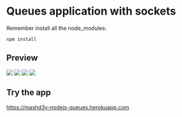 # Queues application with sockets

Remember install all the node_modules:

```
npm install
```

## Preview

<img src="https://user-images.githubusercontent.com/65097437/96663468-54550b80-1316-11eb-8adf-c5ceb97c670c.PNG">

<img src="https://user-images.githubusercontent.com/65097437/96663466-53bc7500-1316-11eb-9d58-5b520cc03a5c.PNG">

<img src="https://user-images.githubusercontent.com/65097437/96663471-54550b80-1316-11eb-8a83-bd929ed61ed8.PNG">

<img src="https://user-images.githubusercontent.com/65097437/96663473-54550b80-1316-11eb-91c2-b768895db5e7.PNG">


## Try the app

https://mashd3v-nodejs-queues.herokuapp.com
